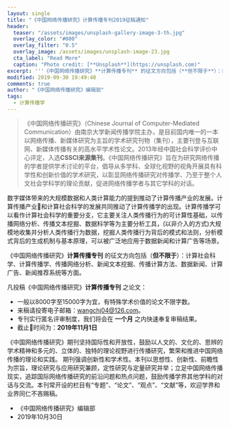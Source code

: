 ```yaml
---
layout: single
title: "《中国网络传播研究》计算传播专刊2019征稿通知"
header:
  teaser: "/assets/images/unsplash-gallery-image-3-th.jpg"
  overlay_color: "#000"
  overlay_filter: "0.5"
  overlay_image: /assets/images/unsplash-image-23.jpg
  cta_label: "Read More"
  caption: "Photo credit: [**Unsplash**](https://unsplash.com)"
excerpt: '''《中国网络传播研究》**计算传播专刊** 的征文方向包括（**但不限于**）：计算社会科学、计算传播学、传播网络分析、新闻文本挖掘、传播计算方法、数据新闻、计算广告、新闻推荐系统等方面。截止时间为2019年11月1日'''
modified: 2019-09-30 19:49:48
comments: true
author: "《中国网络传播研究》编辑部"
tags:
  - 计算传播学
---
```


>《中国网络传播研究》（Chinese Journal of Computer-Mediated Communication）由南京大学新闻传播学院主办，是目前国内唯一的一本以网络传播、新媒体研究为主旨的学术研究刊物（集刊），主要刊登与互联网、新媒体传播有关的高水平学术性论文。2013年经中国社会科学评价中心评定，入选**CSSCI来源集刊**。《中国网络传播研究》旨在为研究网络传播的学者提供学术讨论的平台，倡导从多学科、全球化视野的视角开展具有科学性和创新价值的学术研究，以彰显网络传播研究对传播学、乃至于整个人文社会学科学的理论贡献，促进网络传播学者与其它学科的对话。


数字媒体带来的大规模数据和人类计算能力的提到推动了计算传播产业的发展。计算传播产业和计算社会科学的发展共同推动了计算传播学的出现。计算传播学可以看作计算社会科学的重要分支，它主要关注人类传播行为的可计算性基础，以传播网络分析、传播文本挖掘、数据科学等为主要分析工具，(以非介入的方式)大规模地收集并分析人类传播行为数据，挖掘人类传播行为背后的模式和法则，分析模式背后的生成机制与基本原理，可以被广泛地应用于数据新闻和计算广告等场景。

《中国网络传播研究》**计算传播专刊** 的征文方向包括（**但不限于**）：计算社会科学、计算传播学、传播网络分析、新闻文本挖掘、传播计算方法、数据新闻、计算广告、新闻推荐系统等方面。


凡投稿《中国网络传播研究》**计算传播专刊** 之论文：
- 一般以8000字至15000字为宜，有特殊学术价值的论文不限字数。
- 来稿请投寄电子邮箱：wangchj04@126.com。
- 专刊实行匿名评审制度，我们将会在 **一个月** 之内快速奉复审稿结果。
- 截止时间为：**2019年11月1日**

《中国网络传播研究》期刊坚持国际性和开放性，鼓励以人文的、文化的、思辨的学术精神和多元的、立体的、独特的理论视野进行传播研究，繁荣和推进中国网络传播的理论和实践。 期刊强调创新性和学术性。本刊以思想性、创新性、前瞻性为宗旨，理论研究与应用研究兼顾，定性研究与定量研究并举；立足中国网络传播现实，追踪国际网络传播研究的前沿问题和热点问题，鼓励传播学界其他学科的对话与交流。本刊常开设的栏目有“专题”、“论文”、“观点”、“文献”等，欢迎学界和业界同仁不吝赐稿。

- 《中国网络传播研究》编辑部
- 2019年10月30日
